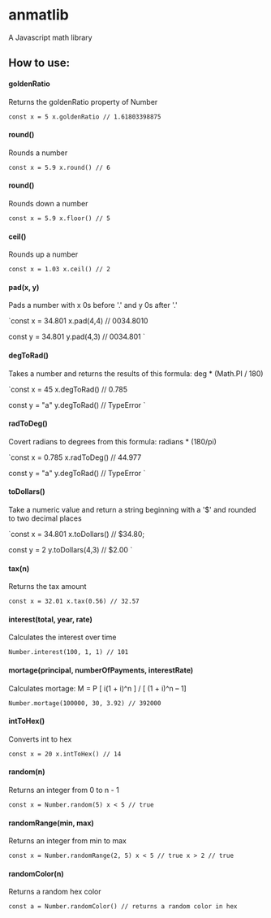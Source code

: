 # anmatlib
 A Javascript math library


## How to use:

#### goldenRatio
Returns the goldenRatio property of Number

`const x = 5
x.goldenRatio // 1.61803398875
`

#### round()
Rounds a number

`const x = 5.9
x.round() // 6
`

#### round()
Rounds down a number

`const x = 5.9
x.floor() // 5
`

#### ceil()
Rounds up a number

`const x = 1.03
x.ceil() // 2
`

#### pad(x, y)
Pads a number with x 0s before '.' and y 0s after '.'

`const x = 34.801
x.pad(4,4) // 0034.8010

const y = 34.801
y.pad(4,3) // 0034.801
`

#### degToRad()
Takes a number and returns the results of this formula: deg * (Math.PI / 180)

`const x = 45
x.degToRad() // 0.785

const y = "a"
y.degToRad() // TypeError
`

#### radToDeg()
Covert radians to degrees from this formula: radians * (180/pi)

`const x = 0.785
x.radToDeg() // 44.977

const y = "a"
y.degToRad() // TypeError
`

#### toDollars()
Take a numeric value and return a string beginning with a '$' and rounded to two decimal places

`const x = 34.801
x.toDollars() // $34.80;

const y = 2
y.toDollars(4,3) // $2.00
`

#### tax(n)
Returns the tax amount

`const x = 32.01
x.tax(0.56) // 32.57
`

#### interest(total, year, rate)
Calculates the interest over time

`Number.interest(100, 1, 1) // 101`

#### mortage(principal, numberOfPayments, interestRate)
Calculates mortage: M = P [ i(1 + i)^n ] / [ (1 + i)^n – 1]

`Number.mortage(100000, 30, 3.92) // 392000`

#### intToHex()
Converts int to hex

`const x = 20
x.intToHex() // 14`

#### random(n)
Returns an integer from 0 to n - 1

`const x = Number.random(5)
x < 5 // true`

#### randomRange(min, max)
Returns an integer from min to max

`const x = Number.randomRange(2, 5)
x < 5 // true
x > 2 // true`

#### randomColor(n)
Returns a random hex color

`const a = Number.randomColor() // returns a random color in hex`